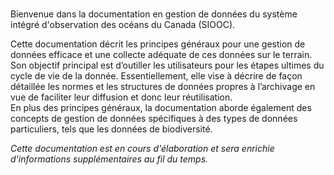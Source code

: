 # 

Bienvenue dans la documentation en gestion de données du système intégré d'observation des océans du Canada (SIOOC).  

Cette documentation décrit les principes généraux pour une gestion de données efficace et une collecte adéquate de ces données sur le terrain. Son objectif principal est d’outiller les utilisateurs pour les étapes ultimes du cycle de vie de la donnée. Essentiellement, elle vise à décrire de façon détaillée les normes et les structures de données propres à l’archivage en vue de faciliter leur diffusion et donc leur réutilisation.  
En plus des principes généraux, la documentation aborde également des concepts de gestion de données spécifiques à des types de données particuliers, tels que les données de biodiversité.  

_Cette documentation est en cours d'élaboration et sera enrichie d'informations supplémentaires au fil du temps._   


